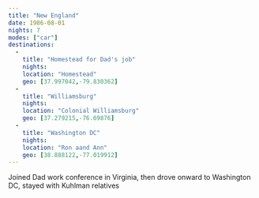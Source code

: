 ```yaml
---
title: "New England"
date: 1986-08-01
nights: 7
modes: ["car"]
destinations:
  -
    title: "Homestead for Dad's job"
    nights:
    location: "Homestead"
    geo: [37.997042,-79.830362]
  -
    title: "Williamsburg"
    nights:
    location: "Colonial Williamsburg"
    geo: [37.279215,-76.69876]
  -
    title: "Washington DC"
    nights:
    location: "Ron aand Ann"
    geo: [38.888122,-77.019912]
---
```


Joined Dad work conference in Virginia, then drove onward to Washington DC, stayed with Kuhlman relatives
